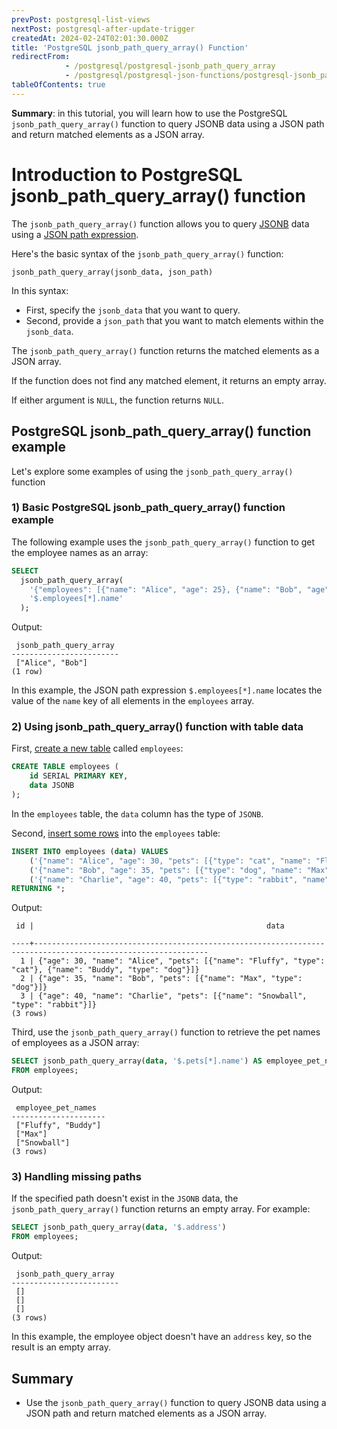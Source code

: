 ```yaml
---
prevPost: postgresql-list-views
nextPost: postgresql-after-update-trigger
createdAt: 2024-02-24T02:01:30.000Z
title: 'PostgreSQL jsonb_path_query_array() Function'
redirectFrom:
            - /postgresql/postgresql-jsonb_path_query_array 
            - /postgresql/postgresql-json-functions/postgresql-jsonb_path_query_array
tableOfContents: true
---
```


**Summary**: in this tutorial, you will learn how to use the PostgreSQL `jsonb_path_query_array()` function to query JSONB data using a JSON path and return matched elements as a JSON array.

# Introduction to PostgreSQL jsonb_path_query_array() function

The `jsonb_path_query_array()` function allows you to query [JSONB](/postgresql/postgresql-json) data using a [JSON path expression](/postgresql/postgresql-json-functions/postgresql-json-path).

Here's the basic syntax of the `jsonb_path_query_array()` function:

```
jsonb_path_query_array(jsonb_data, json_path)
```

In this syntax:

- First, specify the `jsonb_data` that you want to query.
- Second, provide a `json_path` that you want to match elements within the `jsonb_data`.

The `jsonb_path_query_array()` function returns the matched elements as a JSON array.

If the function does not find any matched element, it returns an empty array.

If either argument is `NULL`, the function returns `NULL`.

## PostgreSQL jsonb_path_query_array() function example

Let's explore some examples of using the `jsonb_path_query_array()` function

### 1) Basic PostgreSQL jsonb_path_query_array() function example

The following example uses the `jsonb_path_query_array()` function to get the employee names as an array:

```sql
SELECT
  jsonb_path_query_array(
    '{"employees": [{"name": "Alice", "age": 25}, {"name": "Bob", "age": 30}]}',
    '$.employees[*].name'
  );
```

Output:

```
 jsonb_path_query_array
------------------------
 ["Alice", "Bob"]
(1 row)
```

In this example, the JSON path expression `$.employees[*].name` locates the value of the `name` key of all elements in the `employees` array.

### 2) Using jsonb_path_query_array() function with table data

First, [create a new table](/postgresql/postgresql-create-table) called `employees`:

```sql
CREATE TABLE employees (
    id SERIAL PRIMARY KEY,
    data JSONB
);
```

In the `employees` table, the `data` column has the type of `JSONB`.

Second, [insert some rows](/postgresql/postgresql-insert-multiple-rows) into the `employees` table:

```sql
INSERT INTO employees (data) VALUES
    ('{"name": "Alice", "age": 30, "pets": [{"type": "cat", "name": "Fluffy"}, {"type": "dog", "name": "Buddy"}]}'),
    ('{"name": "Bob", "age": 35, "pets": [{"type": "dog", "name": "Max"}]}'),
    ('{"name": "Charlie", "age": 40, "pets": [{"type": "rabbit", "name": "Snowball"}]}')
RETURNING *;
```

Output:

```
 id |                                                    data

----+-------------------------------------------------------------------------------------------------------------
  1 | {"age": 30, "name": "Alice", "pets": [{"name": "Fluffy", "type": "cat"}, {"name": "Buddy", "type": "dog"}]}
  2 | {"age": 35, "name": "Bob", "pets": [{"name": "Max", "type": "dog"}]}
  3 | {"age": 40, "name": "Charlie", "pets": [{"name": "Snowball", "type": "rabbit"}]}
(3 rows)
```

Third, use the `jsonb_path_query_array()` function to retrieve the pet names of employees as a JSON array:

```sql
SELECT jsonb_path_query_array(data, '$.pets[*].name') AS employee_pet_names
FROM employees;
```

Output:

```
 employee_pet_names
---------------------
 ["Fluffy", "Buddy"]
 ["Max"]
 ["Snowball"]
(3 rows)
```

### 3) Handling missing paths

If the specified path doesn't exist in the `JSONB` data, the `jsonb_path_query_array()` function returns an empty array. For example:

```sql
SELECT jsonb_path_query_array(data, '$.address')
FROM employees;
```

Output:

```
 jsonb_path_query_array
------------------------
 []
 []
 []
(3 rows)
```

In this example, the employee object doesn't have an `address` key, so the result is an empty array.

## Summary

- Use the `jsonb_path_query_array()` function to query JSONB data using a JSON path and return matched elements as a JSON array.
